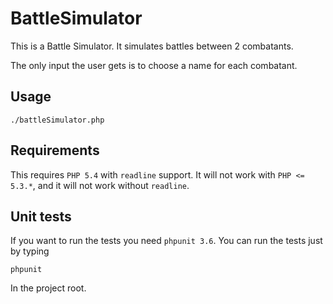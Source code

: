 # BattleSimulator

This is a Battle Simulator. It simulates battles between 2 combatants.

The only input the user gets is to choose a name for each combatant.

## Usage

    ./battleSimulator.php

## Requirements

This requires `PHP 5.4` with `readline` support.
It will not work with `PHP <= 5.3.*`, and it will not work without `readline`.

## Unit tests

If you want to run the tests you need `phpunit 3.6`. You can run the tests just by typing

    phpunit

In the project root.

